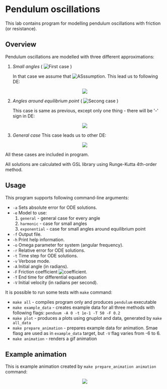 # Pendulum oscillations

This lab contains program for modelling pendulum oscillations with friction (or resistance).

## Overview

Pendulum oscillations are modelled with three different approximations:

1. *Small angles* ( ![First case][small_angles] )

   In that case we assume that ![ASssumption][assumption]. This lead us to following DE:

<p align='center'>
    <img src='https://pp.vk.me/c637926/v637926739/b457/f2ac1YbvFAM.jpg'/>
</p>

2. *Angles around equilibrium point* ( ![Secong case][big_angles] )

   This case is same as previous, except only one thing - there will be '-' sign in DE:

<p align='center'>
    <img src='https://pp.vk.me/c637926/v637926739/b45e/X0Yc4DonSMY.jpg'/>
</p>


3. *General case*
   This case leads us to other DE:

<p align='center'>
    <img src='https://pp.vk.me/c637926/v637926739/b450/N2UDPWesoKk.jpg'/>
</p>


All these cases are included in program.

All solutions are calculated with GSL library using Runge-Kutta 4th-order method.

## Usage

This program supports following command-line arguments:

  * `-a` Sets absolute error for ODE solutions.
  * `-e` Model to use:
    1. `general` - general case for every angle
    2. `harmonic` - case for small angles
    3. `exponential` - case for small angles around equilibrium point
  * `-f` Output file.
  * `-h` Print help information.
  * `-o` Omega parameter for system (angular frequency).
  * `-r` Relative error for ODE solutions.
  * `-t` Time step for ODE solutions.
  * `-v` Verbose mode.
  * `-A` Initial angle (in radians).
  * `-F` Friction coefficient ![coefficient][coeff].
  * `-T` End time for differential equation
  * `-V` Initial velocity (in radians per second).


It is possible to run some tests with `make` command:

* `make all` - compiles program only and produces `pendulum` executable
* `make example_data` - creates example data for all three methods with following flags: `penduum -A 0 -t 1e-1 -T 50 -F 0.2`
* `make plot` - produces a plots using gnuplot and data, generated by `make all_data`
* `make prepare_animation` - prepares example data for animation. Smae flasg are used as in `example_data` target, but `-V` flag varies from -6 to 6.
* `make animation` - renders a gif animation

## Example animation

This is example animation created by `make prepare_animation animation` command:

<p align='center'>
	<img src='https://psv4.vk.me/c810335/u19823739/docs/3101e1fa3906/anim.gif'/>
</p>

[assumption]: https://pp.vk.me/c637926/v637926739/b465/KKmfcRvLwvg.jpg
[small_angles]: https://pp.vk.me/c637926/v637926739/b43b/eigDYZ7wTLk.jpg
[big_angles]: https://pp.vk.me/c637926/v637926739/b48a/T8hR9eIBEeM.jpg
[oscillator_eq]: https://pp.vk.me/c637926/v637926739/b450/N2UDPWesoKk.jpg
[small_angles_eq]: https://pp.vk.me/c637926/v637926739/b457/f2ac1YbvFAM.jpg
[big_angles_eq]: https://pp.vk.me/c637926/v637926739/b45e/X0Yc4DonSMY.jpg
[coeff]: https://pp.vk.me/c637926/v637926739/b491/2CHnfShG0_w.jpg
